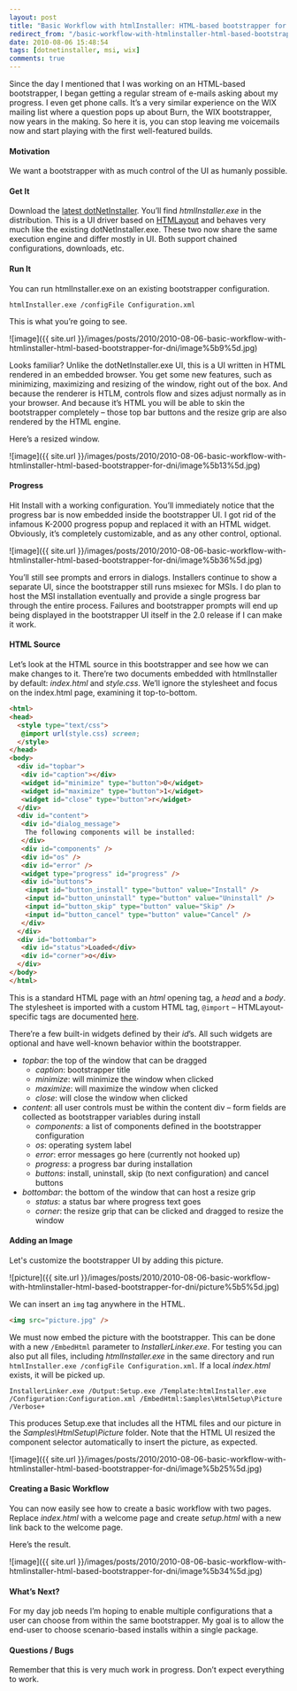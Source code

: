 ```yaml
---
layout: post
title: "Basic Workflow with htmlInstaller: HTML-based bootstrapper for DNI"
redirect_from: "/basic-workflow-with-htmlinstaller-html-based-bootstrapper-for-dni"
date: 2010-08-06 15:48:54
tags: [dotnetinstaller, msi, wix]
comments: true
---
```


Since the day I mentioned that I was working on an HTML-based bootstrapper, I began getting a regular stream of e-mails asking about my progress. I even get phone calls. It’s a very similar experience on the WIX mailing list where a question pops up about Burn, the WIX bootstrapper, now years in the making. So here it is, you can stop leaving me voicemails now and start playing with the first well-featured builds.

#### Motivation

We want a bootstrapper with as much control of the UI as humanly possible.

#### Get It

Download the [latest dotNetInstaller](https://github.com/dblock/dotnetinstaller). You’ll find _htmlInstaller.exe_ in the distribution. This is a UI driver based on [HTMLayout](http://www.terrainformatica.com/) and behaves very much like the existing dotNetInstaller.exe. These two now share the same execution engine and differ mostly in UI. Both support chained configurations, downloads, etc.

#### Run It

You can run htmlInstaller.exe on an existing bootstrapper configuration.

```
htmlInstaller.exe /configFile Configuration.xml
```

This is what you’re going to see.

![image]({{ site.url }}/images/posts/2010/2010-08-06-basic-workflow-with-htmlinstaller-html-based-bootstrapper-for-dni/image%5b9%5d.jpg)

Looks familiar? Unlike the dotNetInstaller.exe UI, this is a UI written in HTML rendered in an embedded browser. You get some new features, such as minimizing, maximizing and resizing of the window, right out of the box. And because the renderer is HTLM, controls flow and sizes adjust normally as in your browser. And because it’s HTML you will be able to skin the bootstrapper completely – those top bar buttons and the resize grip are also rendered by the HTML engine.

Here’s a resized window.

![image]({{ site.url }}/images/posts/2010/2010-08-06-basic-workflow-with-htmlinstaller-html-based-bootstrapper-for-dni/image%5b13%5d.jpg)

#### Progress

Hit Install with a working configuration. You’ll immediately notice that the progress bar is now embedded inside the bootstrapper UI. I got rid of the infamous K-2000 progress popup and replaced it with an HTML widget. Obviously, it’s completely customizable, and as any other control, optional.

![image]({{ site.url }}/images/posts/2010/2010-08-06-basic-workflow-with-htmlinstaller-html-based-bootstrapper-for-dni/image%5b36%5d.jpg)

You’ll still see prompts and errors in dialogs. Installers continue to show a separate UI, since the bootstrapper still runs msiexec for MSIs. I do plan to host the MSI installation eventually and provide a single progress bar through the entire process. Failures and bootstrapper prompts will end up being displayed in the bootstrapper UI itself in the 2.0 release if I can make it work.

#### HTML Source

Let’s look at the HTML source in this bootstrapper and see how we can make changes to it. There’re two documents embedded with htmlInstaller by default: _index.html_ and _style.css_. We’ll ignore the stylesheet and focus on the index.html page, examining it top-to-bottom.

```html
<html>
<head>
  <style type="text/css">
   @import url(style.css) screen;
  </style>
</head>
<body>
  <div id="topbar">
   <div id="caption"></div>
   <widget id="minimize" type="button">0</widget>
   <widget id="maximize" type="button">1</widget>
   <widget id="close" type="button">r</widget>
  </div>
  <div id="content">
   <div id="dialog_message">
    The following components will be installed:
   </div>
   <div id="components" />
   <div id="os" />
   <div id="error" />
   <widget type="progress" id="progress" />
   <div id="buttons">
    <input id="button_install" type="button" value="Install" />
    <input id="button_uninstall" type="button" value="Uninstall" />
    <input id="button_skip" type="button" value="Skip" />
    <input id="button_cancel" type="button" value="Cancel" />
   </div>
  </div>
  <div id="bottombar">
   <div id="status">Loaded</div>
   <div id="corner">o</div>
  </div>
</body>
</html>
```

This is a standard HTML page with an _html_ opening tag, a _head_ and a _body_. The stylesheet is imported with a custom HTML tag, `@import` – HTMLayout-specific tags are documented [here](http://www.terrainformatica.com/htmlayout/tags.whtm).

There’re a few built-in widgets defined by their _id_’s. All such widgets are optional and have well-known behavior within the bootstrapper.

- _topbar_: the top of the window that can be dragged
  - _caption_: bootstrapper title
  - _minimize_: will minimize the window when clicked
  - _maximize_: will maximize the window when clicked
  - _close_: will close the window when clicked
- _content_: all user controls must be within the content div – form fields are collected as bootstrapper variables during install
  - _components_: a list of components defined in the bootstrapper configuration
  - _os_: operating system label
  - _error_: error messages go here (currently not hooked up)
  - _progress_: a progress bar during installation
  - _buttons_: install, uninstall, skip (to next configuration) and cancel buttons
- _bottombar_: the bottom of the window that can host a resize grip
  - _status_: a status bar where progress text goes
  - _corner_: the resize grip that can be clicked and dragged to resize the window

#### Adding an Image

Let's customize the bootstrapper UI by adding this picture.

![picture]({{ site.url }}/images/posts/2010/2010-08-06-basic-workflow-with-htmlinstaller-html-based-bootstrapper-for-dni/picture%5b5%5d.jpg)

We can insert an `img` tag anywhere in the HTML.

```html
<img src="picture.jpg" />
```

We must now embed the picture with the bootstrapper. This can be done with a new `/EmbedHtml` parameter to _InstallerLinker.exe_. For testing you can also put all files, including _htmlInstaller.exe_ in the same directory and run `htmlInstaller.exe /configFile Configuration.xml`. If a local _index.html_ exists, it will be picked up.

```
InstallerLinker.exe /Output:Setup.exe /Template:htmlInstaller.exe /Configuration:Configuration.xml /EmbedHtml:Samples\HtmlSetup\Picture /Verbose+
```

This produces Setup.exe that includes all the HTML files and our picture in the _Samples\HtmlSetup\Picture_ folder. Note that the HTML UI resized the component selector automatically to insert the picture, as expected.

![image]({{ site.url }}/images/posts/2010/2010-08-06-basic-workflow-with-htmlinstaller-html-based-bootstrapper-for-dni/image%5b25%5d.jpg)

#### Creating a Basic Workflow

You can now easily see how to create a basic workflow with two pages. Replace _index.html_ with a welcome page and create _setup.html_ with a new link back to the welcome page.

Here’s the result.

![image]({{ site.url }}/images/posts/2010/2010-08-06-basic-workflow-with-htmlinstaller-html-based-bootstrapper-for-dni/image%5b34%5d.jpg)

#### What’s Next?

For my day job needs I’m hoping to enable multiple configurations that a user can choose from within the same bootstrapper. My goal is to allow the end-user to choose scenario-based installs within a single package.

#### Questions / Bugs

Remember that this is very much work in progress. Don’t expect everything to work.

